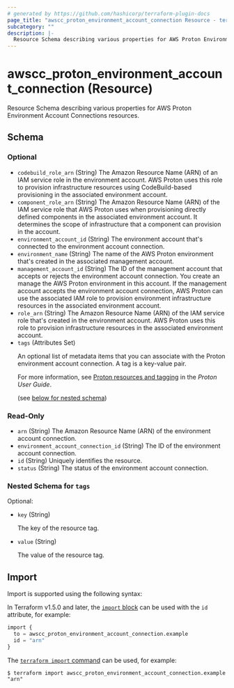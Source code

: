 ```yaml
---
# generated by https://github.com/hashicorp/terraform-plugin-docs
page_title: "awscc_proton_environment_account_connection Resource - terraform-provider-awscc"
subcategory: ""
description: |-
  Resource Schema describing various properties for AWS Proton Environment Account Connections resources.
---
```


# awscc_proton_environment_account_connection (Resource)

Resource Schema describing various properties for AWS Proton Environment Account Connections resources.



<!-- schema generated by tfplugindocs -->
## Schema

### Optional

- `codebuild_role_arn` (String) The Amazon Resource Name (ARN) of an IAM service role in the environment account. AWS Proton uses this role to provision infrastructure resources using CodeBuild-based provisioning in the associated environment account.
- `component_role_arn` (String) The Amazon Resource Name (ARN) of the IAM service role that AWS Proton uses when provisioning directly defined components in the associated environment account. It determines the scope of infrastructure that a component can provision in the account.
- `environment_account_id` (String) The environment account that's connected to the environment account connection.
- `environment_name` (String) The name of the AWS Proton environment that's created in the associated management account.
- `management_account_id` (String) The ID of the management account that accepts or rejects the environment account connection. You create an manage the AWS Proton environment in this account. If the management account accepts the environment account connection, AWS Proton can use the associated IAM role to provision environment infrastructure resources in the associated environment account.
- `role_arn` (String) The Amazon Resource Name (ARN) of the IAM service role that's created in the environment account. AWS Proton uses this role to provision infrastructure resources in the associated environment account.
- `tags` (Attributes Set) <p>An optional list of metadata items that you can associate with the Proton environment account connection. A tag is a key-value pair.</p>
         <p>For more information, see <a href="https://docs.aws.amazon.com/proton/latest/userguide/resources.html">Proton resources and tagging</a> in the
        <i>Proton User Guide</i>.</p> (see [below for nested schema](#nestedatt--tags))

### Read-Only

- `arn` (String) The Amazon Resource Name (ARN) of the environment account connection.
- `environment_account_connection_id` (String) The ID of the environment account connection.
- `id` (String) Uniquely identifies the resource.
- `status` (String) The status of the environment account connection.

<a id="nestedatt--tags"></a>
### Nested Schema for `tags`

Optional:

- `key` (String) <p>The key of the resource tag.</p>
- `value` (String) <p>The value of the resource tag.</p>

## Import

Import is supported using the following syntax:

In Terraform v1.5.0 and later, the [`import` block](https://developer.hashicorp.com/terraform/language/import) can be used with the `id` attribute, for example:

```terraform
import {
  to = awscc_proton_environment_account_connection.example
  id = "arn"
}
```

The [`terraform import` command](https://developer.hashicorp.com/terraform/cli/commands/import) can be used, for example:

```shell
$ terraform import awscc_proton_environment_account_connection.example "arn"
```
